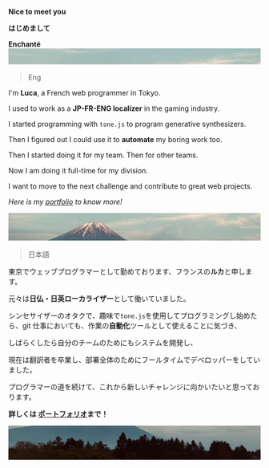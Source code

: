 **Nice to meet you**

**はじめまして**

**Enchanté**
![Horizontal picture of Fuji](./img/Fuji_cut2.jpg)

> Eng

I'm **Luca**, a French web programmer in Tokyo.

I used to work as a **JP-FR-ENG localizer** in the gaming industry.

I started programming with `tone.js` to program generative synthesizers.

Then I figured out I could use it to **automate** my boring work too.

Then I started doing it for my team. Then for other teams.

Now I am doing it full-time for my division.

I want to move to the next challenge and contribute to great web projects.

_Here is my [portfolio](https://luca-gagliardini.github.io/) to know more!_

![Horizontal picture of Fuji](./img/Fuji_cut.jpg)

> 日本語

東京でウェッブプログラマーとして勤めております、フランスの**ルカ**と申します。

元々は**日仏・日英ローカライザー**として働いていました。

シンセサイザーのオタクで、趣味で`tone.js`を使用してプログラミングし始めたら、git
仕事においても、作業の**自動化**ツールとして使えることに気づき、

しばらくしたら自分のチームのためにもシステムを開発し、

現在は翻訳者を卒業し、部署全体のためにフールタイムでデベロッパーをしていました。

プログラマーの道を続けて、これから新しいチャレンジに向かいたいと思っております。

**詳しくは [ポートフォリオ](https://luca-gagliardini.github.io/)まで！**

![Horizontal picture of Fuji](./img/Fuji_cut3.jpg)